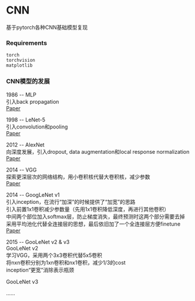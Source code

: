 # CNN
基于pytorch各种CNN基础模型复现 

### Requirements
  `torch`  
  `torchvision`  
  `matplotlib`  

### CNN模型的发展
1986 -- MLP  
引入back propagation  
[Paper](http://www.cs.toronto.edu/~bonner/courses/2016s/csc321/readings/Learning%20representations%20by%20back-propagating%20errors.pdf)  

1998 -- LeNet-5  
引入convolution和pooling  
[Paper](https://axon.cs.byu.edu/~martinez/classes/678/Papers/Convolution_nets.pdf)  

2012 -- AlexNet  
向深度发展，引入dropout, data augmentation和local response normalization  
[Paper](http://www.cs.toronto.edu/~fritz/absps/imagenet.pdf)  

2014 -- VGG  
探索更深层次的网络结构，用小卷积核代替大卷积核，减少参数  
[Paper](https://arxiv.org/pdf/1409.1556.pdf) 

2014 -- GoogLeNet v1  
引入inception，在流行“加深”的时候提供了“加宽”的思路  
引入前置1x1卷积减少参数量（先用1x1卷积降低深度，再进行其他卷积）  
中间两个部位加入softmax层，防止梯度消失，最终预测时这两个部分需要去掉  
采用平均池化代替全连接层的思想，最后依旧加了一个全连接层方便finetune    
[Paper](https://arxiv.org/pdf/1409.4842.pdf)  

2015 -- GooLeNet v2 & v3   
GooLeNet v2  
学习VGG，采用两个3x3卷积代替5x5卷积  
将nxn卷积分别为1xn卷积和nx1卷积，减少1/3的cost  
inception“更宽”消除表示瓶颈  

GooLeNet v3

......

